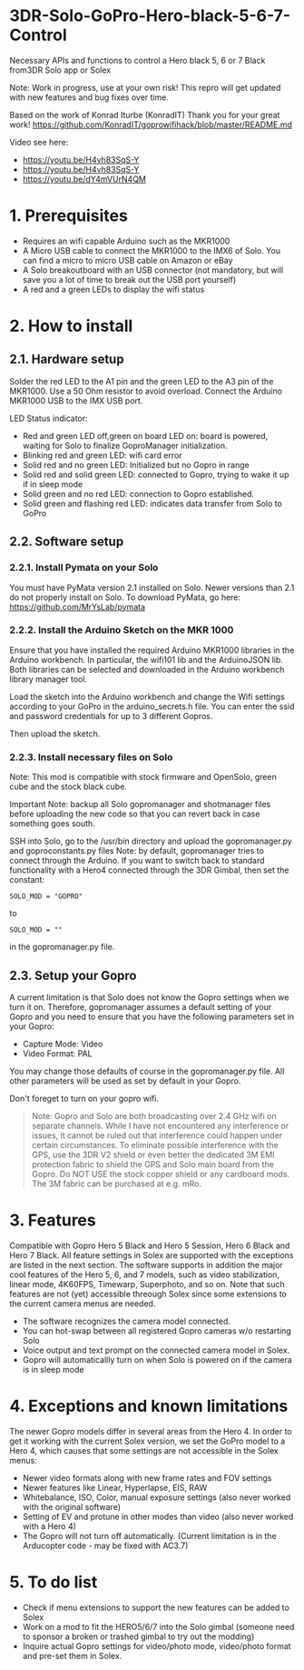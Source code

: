 # 3DR-Solo-GoPro-Hero-black-5-6-7-Control
Necessary APIs and functions to control a Hero black 5, 6 or 7 Black from3DR Solo app or Solex

Note: Work in progress, use at your own risk!
This repro will get updated with new features and bug fixes over time.

Based on the work of Konrad Iturbe (KonradIT) Thank you for your great work!
https://github.com/KonradIT/goprowifihack/blob/master/README.md

Video see here: 
- https://youtu.be/H4vh83SqS-Y
- https://youtu.be/H4vh83SqS-Y
- https://youtu.be/dY4mVUrN4QM

# 1. Prerequisites
- Requires an wifi capable Arduino such as the MKR1000
- A Micro USB cable to connect the MKR1000 to the IMX6 of Solo. You can find a micro to micro USB cable on Amazon or eBay  
- A Solo breakoutboard with an USB connector (not mandatory, but will save you a lot of time to break out the USB port yourself)
- A red and a green LEDs to display the wifi status

# 2. How to install

## 2.1. Hardware setup

Solder the red LED to the A1 pin and the green LED to the A3 pin of the MKR1000. Use a 50 Ohm resistor to avoid overload.
Connect the Arduino MKR1000 USB to the IMX USB port.

LED Status indicator:
- Red and green LED off,green on board LED on: board is powered, waiting for Solo to finalize GoproManager initialization.
- Blinking red and green LED: wifi card error
- Solid red and no green LED: Initialized but no Gopro in range
- Solid red and solid green LED: connected to Gopro, trying to wake it up if in sleep mode
- Solid green and no red LED: connection to Gopro established.
- Solid green and flashing red LED: indicates data transfer from Solo to GoPro

## 2.2. Software setup
   
### 2.2.1. Install Pymata on your Solo

You must have PyMata version 2.1 installed on Solo. Newer versions than 2.1 do not properly install on Solo. To download PyMata, go here: https://github.com/MrYsLab/pymata

### 2.2.2. Install the Arduino Sketch on the MKR 1000
Ensure that you have installed the required Arduino MKR1000 libraries in the Arduino workbench. In particular, the wifi101 lib and the ArduinoJSON lib. Both libraries can be selected and downloaded in the Arduino workbench library manager tool.

Load the sketch into the Arduino workbench and change the Wifi settings according to your GoPro in the arduino_secrets.h file. You can enter the ssid and password credentials for up to 3 different Gopros.

Then upload the sketch.

### 2.2.3. Install necessary files on Solo

Note: This mod is compatible with stock firmware and OpenSolo, green cube and the stock black cube.

Important Note: backup all Solo gopromanager and shotmanager files before uploading the new code so that you can revert back in case something goes south.

SSH into Solo, go to the /usr/bin directory and upload the gopromanager.py and goproconstants.py files
Note: by default, gopromanager tries to connect through the Arduino.
If you want to switch back to standard functionality with a Hero4 connected through the 3DR Gimbal, then set the constant:

    SOLO_MOD = "GOPRO"
to

    SOLO_MOD = ""

in the gopromanager.py file.

## 2.3. Setup your Gopro
 
A current limitation is that Solo does not know the Gopro settings when we turn it on. Therefore, gopromanager assumes a default setting of your Gopro and you need to ensure that you have the following parameters set in your Gopro:

- Capture Mode: Video
- Video Format: PAL

You may change those defaults of course in the gopromanager.py file. All other parameters will be used as set by default in your Gopro. 

Don't foreget to turn on your gopro wifi.

> Note: Gopro and Solo are both broadcasting over 2.4 GHz wifi on separate channels. While I have not encountered any interference or issues, it cannot be ruled out that interference could happen under certain circumstances.
To eliminate possible interference with the GPS, use the 3DR V2 shield or even better the dedicated 3M EMI protection fabric to shield the GPS and Solo main board from the Gopro. Do NOT USE the stock copper shield or any cardboard mods. The 3M fabric can be purchased at e.g. mRo. 

# 3. Features

Compatible with Gopro Hero 5 Black and Hero 5 Session, Hero 6 Black and Hero 7 Black.
All feature settings in Solex are supported with the exceptions are listed in the next section.
The software supports in addition the major cool features of the Hero 5, 6, and 7 models, such as video stabilization, linear mode, 4K60FPS, Timewarp, Superphoto, and so on. Note that such features are not (yet) accessible threough Solex since some extensions to the current camera menus are needed.

- The software  recognizes the camera model connected.
- You can hot-swap between all registered Gopro cameras w/o restarting Solo
- Voice output and text prompt on the connected camera model in Solex.
- Gopro will automaticallly turn on when Solo is powered on if the camera is in sleep mode

# 4. Exceptions and known limitations

The newer Gopro models differ in several areas from the Hero 4. In order to get it working with the current Solex version, we set the GoPro model to a Hero 4, which causes that some settings are not accessible in the Solex menus:

- Newer video formats along with new frame rates and FOV settings
- Newer features like Linear, Hyperlapse, EIS, RAW
- Whitebalance, ISO, Color, manual exposure settings (also never worked with the original software)
- Setting of EV and protune in other modes than video (also never worked with a Hero 4)
- The Gopro will not turn off automatically. (Current limitation is in the Arducopter code - may be fixed with AC3.7)

# 5. To do list
- Check if menu extensions to support the new features can be added to Solex
- Work on a mod to fit the HERO5/6/7 into the Solo gimbal (someone need to sponsor a broken or trashed gimbal to try out the modding)
- Inquire actual Gopro settings for video/photo mode, video/photo format and pre-set them in Solex. 

